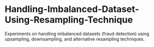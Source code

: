 # Handling-Imbalanced-Dataset-Using-Resampling-Technique
Experiments on handling imbalanced datasets (fraud detection) using upsampling, downsampling, and alternative resampling techniques.
